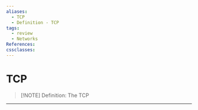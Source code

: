 ```yaml
---
aliases:
  - TCP
  - Definition - TCP
tags:
  - review
  - Networks
References: 
cssclasses:
---
```

# TCP

> [!NOTE]  Definition:
>  The TCP 


***